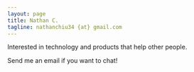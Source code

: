 ```yaml
---
layout: page
title: Nathan C.
tagline: nathanchiu34 {at} gmail.com
---
```


Interested in technology and products that help other people.

Send me an email if you want to chat!

